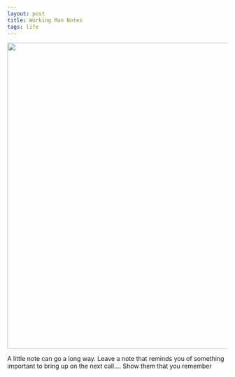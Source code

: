 ```yaml
---
layout: post
title: Working Man Notes
tags: life 
---
```


<img src="/images/ddddddddddddddddddd.jpg" width="700">


A little note can go a long way. Leave a note that reminds you of something important to bring up on the next call.... Show them that you remember